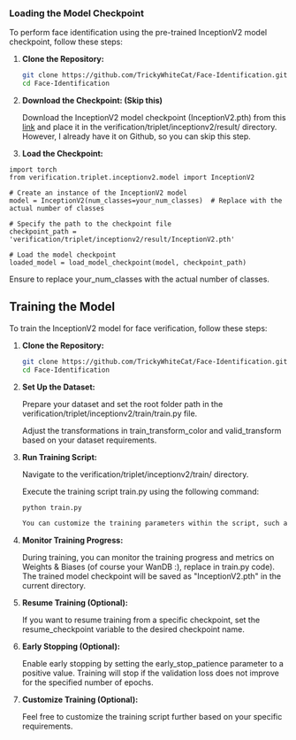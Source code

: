 ### Loading the Model Checkpoint

To perform face identification using the pre-trained InceptionV2 model checkpoint, follow these steps:

1. **Clone the Repository:**
   ```bash
   git clone https://github.com/TrickyWhiteCat/Face-Identification.git
   cd Face-Identification

2. **Download the Checkpoint: (Skip this)**
   
   Download the InceptionV2 model checkpoint (InceptionV2.pth) from this [link](https://husteduvn-my.sharepoint.com/:u:/g/personal/tuan_nm214940_sis_hust_edu_vn/EQO3kBG3TRtJssQwbI3YL6MBYnt9uJKRVyq_25LQBvK7iA?e=66tA7I) and place it in the verification/triplet/inceptionv2/result/ directory.
   However, I already have it on Github, so you can skip this step.

4. **Load the Checkpoint:**
```
import torch
from verification.triplet.inceptionv2.model import InceptionV2

# Create an instance of the InceptionV2 model
model = InceptionV2(num_classes=your_num_classes)  # Replace with the actual number of classes

# Specify the path to the checkpoint file
checkpoint_path = 'verification/triplet/inceptionv2/result/InceptionV2.pth'

# Load the model checkpoint
loaded_model = load_model_checkpoint(model, checkpoint_path)
```

Ensure to replace your_num_classes with the actual number of classes.

## Training the Model

To train the InceptionV2 model for face verification, follow these steps:

1. **Clone the Repository:**
   ```bash
   git clone https://github.com/TrickyWhiteCat/Face-Identification.git
   cd Face-Identification
2. **Set Up the Dataset:**

   Prepare your dataset and set the root folder path in the verification/triplet/inceptionv2/train/train.py file.

   Adjust the transformations in train_transform_color and valid_transform based on your dataset requirements.

3. **Run Training Script:**

   Navigate to the verification/triplet/inceptionv2/train/ directory.

   Execute the training script train.py using the following command:
   ```bash
   python train.py

   You can customize the training parameters within the script, such as batch size, the number of workers, and others.

4. **Monitor Training Progress:**

   During training, you can monitor the training progress and metrics on Weights & Biases (of course your WanDB :), replace in train.py code).
   The trained model checkpoint will be saved as "InceptionV2.pth" in the current directory.

5. **Resume Training (Optional):**

   If you want to resume training from a specific checkpoint, set the resume_checkpoint variable to the desired checkpoint name.

6. **Early Stopping (Optional):**

   Enable early stopping by setting the early_stop_patience parameter to a positive value. Training will stop if the validation loss does not improve for the specified number of epochs.

7. **Customize Training (Optional):**

   Feel free to customize the training script further based on your specific requirements.

